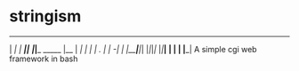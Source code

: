 # stringism
 _____ _       _         _ 
|   __| |_ ___|_|___ ___|_|___ _____ 
|__   |  _|  _| |   | . | |_ -|     |
|_____|___|_| |_|_|_|_  |_|___| | | |
                    |___|
A simple cgi web framework in bash
